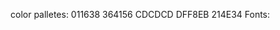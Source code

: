 color palletes:
011638
364156
CDCDCD
DFF8EB
214E34
Fonts:
<link rel="preconnect" href="https://fonts.googleapis.com">
<link rel="preconnect" href="https://fonts.gstatic.com" crossorigin>
<link href="https://fonts.googleapis.com/css2?family=Open+Sans:ital@1&family=Playfair+Display&display=swap" rel="stylesheet">

<link rel="preconnect" href="https://fonts.googleapis.com">
<link rel="preconnect" href="https://fonts.gstatic.com" crossorigin>
<link href="https://fonts.googleapis.com/css2?family=Open+Sans:ital@1&family=Playfair+Display&family=Roboto:wght@300&display=swap" rel="stylesheet">
